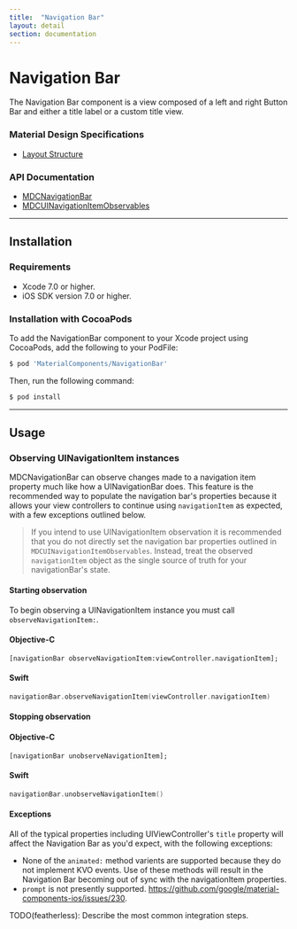 ```yaml
---
title:  "Navigation Bar"
layout: detail
section: documentation
---
```

# Navigation Bar

The Navigation Bar component is a view composed of a left and right Button Bar and either a title
label or a custom title view.
<!--{: .intro }-->

### Material Design Specifications

<ul class="icon-list">
  <li class="icon-link"><a href="http://www.google.com/design/spec/layout/structure.html">Layout Structure</a></li>
</ul>

### API Documentation

<ul class="icon-list">
  <li class="icon-link"><a href="/apidocs/NavigationBar/Classes/MDCNavigationBar.html">MDCNavigationBar</a></li>
  <li class="icon-link"><a href="/apidocs/NavigationBar/Protocols/MDCUINavigationItemObservables.html">MDCUINavigationItemObservables</a></li>
</ul>



- - -

## Installation

### Requirements

- Xcode 7.0 or higher.
- iOS SDK version 7.0 or higher.

### Installation with CocoaPods

To add the NavigationBar component to your Xcode project using CocoaPods, add the following to your
PodFile:

~~~ bash
$ pod 'MaterialComponents/NavigationBar'
~~~

Then, run the following command:

~~~ bash
$ pod install
~~~



- - -

## Usage

### Observing UINavigationItem instances

MDCNavigationBar can observe changes made to a navigation item property much like how a
UINavigationBar does. This feature is the recommended way to populate the navigation bar's
properties because it allows your view controllers to continue using `navigationItem` as expected,
with a few exceptions outlined below.

> If you intend to use UINavigationItem observation it is recommended that you do not directly set
> the navigation bar properties outlined in `MDCUINavigationItemObservables`. Instead, treat the
> observed `navigationItem` object as the single source of truth for your navigationBar's state.

#### Starting observation

To begin observing a UINavigationItem instance you must call `observeNavigationItem:`.

<!--<div class="material-code-render" markdown="1">-->
#### Objective-C
~~~ objc
[navigationBar observeNavigationItem:viewController.navigationItem];
~~~

#### Swift
~~~ swift
navigationBar.observeNavigationItem(viewController.navigationItem)
~~~
<!--</div>-->

#### Stopping observation

<!--<div class="material-code-render" markdown="1">-->
#### Objective-C
~~~ objc
[navigationBar unobserveNavigationItem];
~~~

#### Swift
~~~ swift
navigationBar.unobserveNavigationItem()
~~~
<!--</div>-->

#### Exceptions

All of the typical properties including UIViewController's `title` property will affect the
Navigation Bar as you'd expect, with the following exceptions:

- None of the `animated:` method varients are supported because they do not implement KVO events.
  Use of these methods will result in the Navigation Bar becoming out of sync with the
  navigationItem properties.
- `prompt` is not presently supported. https://github.com/google/material-components-ios/issues/230.

TODO(featherless): Describe the most common integration steps.
